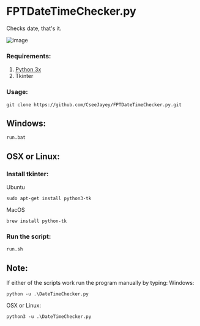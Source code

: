 # FPTDateTimeChecker.py
Checks date, that's it.

![image](https://github.com/CseeJayey/FPTDateTimeChecker.py/assets/128929962/7fee278d-d1c2-4fa1-ac1d-2474b2d93d8f)

### Requirements:
1. [Python 3x](https://www.python.org/downloads/)
2. Tkinter 

### Usage:
```
git clone https://github.com/CseeJayey/FPTDateTimeChecker.py.git
```

## Windows:
```
run.bat
```

## OSX or Linux:
### Install tkinter:

Ubuntu
```
sudo apt-get install python3-tk 
```
MacOS
```
brew install python-tk
```
### Run the script:
```
run.sh
```
## Note:
If either of the scripts work run the program manually by typing:
Windows:
```
python -u .\DateTimeChecker.py
```
OSX or Linux:
```
python3 -u .\DateTimeChecker.py
```
